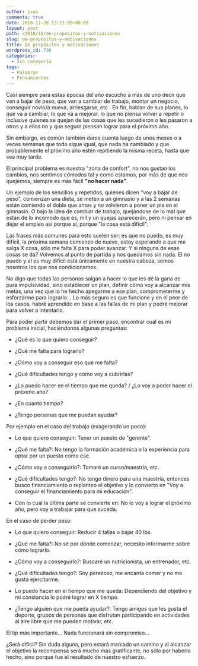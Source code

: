 ```yaml
---
author: ivan
comments: true
date: 2010-12-28 13:21:00+00:00
layout: post
path: /2010/12/de-propositos-y-motivaciones
slug: de-propositos-y-motivaciones
title: De propósitos y motivaciones
wordpress_id: 736
categories:
  - Sin categoría
tags:
  - Palabras
  - Pensamientos
---
```


Casi siempre para estas épocas del año escucho a más de uno decir que van a bajar de peso, que van a cambiar de trabajo, montar un negocio, conseguir novio/a nueva, arriesgarse, etc.. En fin, hablan de sus planes, lo que va a cambiar, lo que va a mejorar, lo que no piensa volver a repetir o inclusive quienes se quejan de las cosas que les sucedieron o les pasaron a otros y a ellos no y que seguro piensan lograr para el próximo año.

Sin embargo, es común también darse cuenta luego de unos meses o a veces semanas que todo sigue igual, que nada ha cambiado y que probablemente el próximo año estén repitiendo la misma receta, hasta que sea muy tarde.

El principal problema es nuestra "zona de confort", no nos gustan los cambios, nos sentimos cómodos tal y como estamos, por más de que nos quejemos, siempre es más fácil **"no hacer nada"**.

Un ejemplo de los sencillos y repetidos, quienes dicen "voy a bajar de peso", comienzan una dieta, se meten a un gimnasio y a las 2 semanas están comiendo el doble que antes y no volvieron a poner un pie en el gimnasio. O bajo la idea de cambiar de trabajo, quejándose de lo mal que están de lo incómodo que es, mil y un quejas aparecerán, pero ni pensar en dejar el empleo así porque sí, porque "la cosa está difícil".

Las frases más comunes para esto suelen ser: es que no puedo, es muy difícil, la próxima semana comienzo de nuevo, estoy esperando a que me salga X cosa, sólo me falta X para poder avanzar. Y si ninguna de esas cosas se da? Volvemos al punto de partida y nos quedamos sin nada. El no puedo y el es muy difícil está únicamente en nuestra cabeza, somos nosotros los que nos condicionamos.

No digo que todas las personas salgan a hacer lo que les dé la gana de pura impulsividad, sino establecer un plan, definir cómo voy a alcanzar mis metas, una vez que lo he hecho apegarme a ese plan, comprometerme y esforzarme para lograrlo... Lo más seguro es que funcione y en el peor de los casos, habré aprendido en base a las fallas de mi plan y podré mejorar para volver a intentarlo.

Para poder partir debemos dar el primer paso, encontrar cuál es mi problema inicial, haciéndonos algunas preguntas:

- ¿Qué es lo que quiero conseguir?

* ¿Qué me falta para lograrlo?

- ¿Cómo voy a conseguir eso que me falta?

* ¿Qué dificultades tengo y cómo voy a cubrirlas?

- ¿Lo puedo hacer en el tiempo que me queda? / ¿Lo voy a poder hacer el próximo año?

* ¿En cuanto tiempo?

- ¿Tengo personas que me puedan ayudar?

Por ejemplo en el caso del trabajo (exagerando un poco):

- Lo que quiero conseguir: Tener un puesto de "gerente".

* ¿Qué me falta?: No tengo la formación académica o la experiencia para optar por un puesto como ese.

- ¿Cómo voy a conseguirlo?: Tomaré un curso/maestría, etc.

* ¿Qué dificultades tengo?: No tengo dinero para una maestría, entonces busco financiamiento o replanteo el objetivo y lo convierto en "Voy a conseguir el financiamiento para mi educación".

- Con lo cual la última parte se convierte en: No lo voy a lograr el próximo año, pero voy a trabajar para que suceda.

En el caso de perder peso:

- Lo que quiero conseguir: Reducir 4 tallas o bajar 40 lbs.

* ¿Qué me falta?: No sé por dónde comenzar, necesito informarme sobre cómo lograrlo.

- ¿Cómo voy a conseguirlo?: Buscaré un nutricionista, un entrenador, etc.

* ¿Qué dificultades tengo?: Soy perezoso, me encanta comer y no me gusta ejercitarme.

- Lo puedo hacer en el tiempo que me queda: Dependiendo del objetivo y mi constancia lo podré lograr en X tiempo.

* ¿Tengo alguien que me pueda ayudar?: Tengo amigos que les gusta el deporte, grupos de personas que disfrutan participando en actividades al aire libre que me pueden motivar, etc.

El tip más importante... Nada funcionará sin compromiso...

¿Será difícil? Sin duda alguna, pero estará marcado un camino y al alcanzar el objetivo la recompensa será mucho más gratificante, no sólo por haberlo hecho, sino porque fue el resultado de nuestro esfuerzo.
